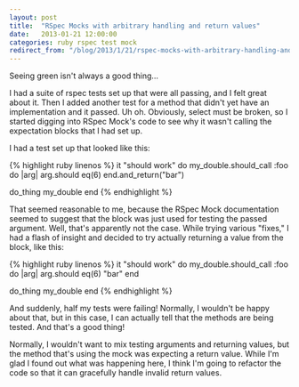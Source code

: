 ```yaml
---
layout: post
title:  "RSpec Mocks with arbitrary handling and return values"
date:   2013-01-21 12:00:00
categories: ruby rspec test mock
redirect_from: "/blog/2013/1/21/rspec-mocks-with-arbitrary-handling-and-return-values/"
---
```

Seeing green isn't always a good thing...

I had a suite of rspec tests set up that were all passing, and I felt great about it.  Then I added another test for a method that didn't yet have an implementation and it passed.  Uh oh.  Obviously, select must be broken, so I started digging into RSpec Mock's code to see why it wasn't calling the expectation blocks that I had set up.

I had a test set up that looked like this:

{% highlight ruby linenos %}
it "should work" do
  my_double.should_call :foo do |arg|
    arg.should eq(6)
  end.and_return("bar")
  
  do_thing my_double
end
{% endhighlight %}

That seemed reasonable to me, because the RSpec Mock documentation seemed to suggest that the block was just used for testing the passed argument.  Well, that's apparently not the case.  While trying various "fixes," I had a flash of insight and decided to try actually returning a value from the block, like this:

{% highlight ruby linenos %}
it "should work" do
  my_double.should_call :foo do |arg|
    arg.should eq(6)
    "bar"
  end
  
  do_thing my_double
end
{% endhighlight %}

And suddenly, half my tests were failing!  Normally, I wouldn't be happy about that, but in this case, I can actually tell that the methods are being tested.  And that's a good thing!

Normally, I wouldn't want to mix testing arguments and returning values, but the method that's using the mock was expecting a return value.  While I'm glad I found out what was happening here, I think I'm going to refactor the code so that it can gracefully handle invalid return values.